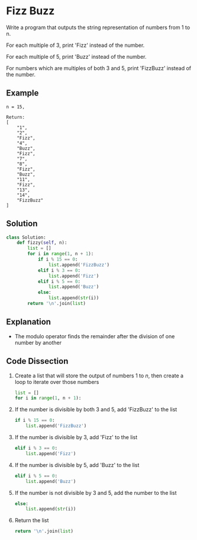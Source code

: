 # Fizz Buzz
Write a program that outputs the string representation of numbers from 1 to n.

For each multiple of 3, print 'Fizz' instead of the number.

For each multiple of 5, print 'Buzz' instead of the number.

For numbers which are multiples of both 3 and 5, print 'FizzBuzz' instead of the number.

## Example
```
n = 15,

Return:
[
    "1",
    "2",
    "Fizz",
    "4",
    "Buzz",
    "Fizz",
    "7",
    "8",
    "Fizz",
    "Buzz",
    "11",
    "Fizz",
    "13",
    "14",
    "FizzBuzz"
]
```

## Solution
```python
class Solution:
    def fizzy(self, n):
        list = []
        for i in range(1, n + 1):
            if i % 15 == 0:
                list.append('FizzBuzz')
            elif i % 3 == 0:
                list.append('Fizz')
            elif i % 5 == 0:
                list.append('Buzz')
            else:
                list.append(str(i))
        return '\n'.join(list)
```

## Explanation
* The modulo operator finds the remainder after the division of one number by another

## Code Dissection
1. Create a list that will store the output of numbers 1 to _n_, then create a loop to iterate over those numbers
    ```python
    list = []
    for i in range(1, n + 1):
    ```
2. If the number is divisible by both 3 and 5, add 'FizzBuzz' to the list
    ```python
    if i % 15 == 0:
        list.append('FizzBuzz')
    ```
3. If the number is divisible by 3, add 'Fizz' to the list
    ```python
    elif i % 3 == 0:
        list.append('Fizz')
    ```
4. If the number is divisible by 5, add 'Buzz' to the list
    ```python
    elif i % 5 == 0:
        list.append('Buzz')
    ```
5. If the number is not divisible by 3 and 5, add the number to the list
    ```python
    else:
        list.append(str(i))
    ```
6. Return the list
    ```python
    return '\n'.join(list)
    ```